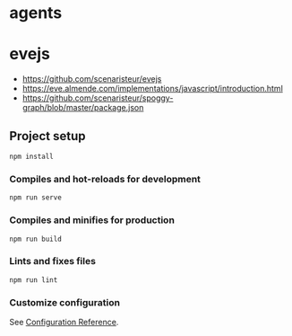 # agents
# evejs
- https://github.com/scenaristeur/evejs
- https://eve.almende.com/implementations/javascript/introduction.html
- https://github.com/scenaristeur/spoggy-graph/blob/master/package.json


## Project setup
```
npm install
```

### Compiles and hot-reloads for development
```
npm run serve
```

### Compiles and minifies for production
```
npm run build
```

### Lints and fixes files
```
npm run lint
```

### Customize configuration
See [Configuration Reference](https://cli.vuejs.org/config/).
